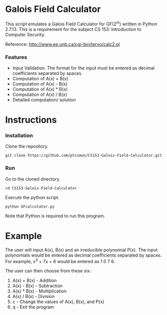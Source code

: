 # Galois Field Calculator

This script emulates a Galois Field Calculator for GF(2<sup>m</sup>) written in Python 2.7.13. This is a requirement for the subject CS 153: Introduction to Computer Security.

Reference: http://www.ee.unb.ca/cgi-bin/tervo/calc2.pl

### Features

- Input Validation. The format for the input must be entered as decimal coefficients separated by spaces.
- Computation of A(x) + B(x)
- Computation of A(x) - B(x)
- Computation of A(x) * B(x)
- Computation of A(x) / B(x)
- Detailed computation/ solution

# Instructions

### Installation

Clone the repository.

```
git clone https://github.com/ptsimon/CS153-Galois-Field-Calculator.git
```

### Run
Go to the cloned directory.

```
cd CS153-Galois-Field-Calculator
```

Execute the python script.

```
python GFcalculator.py
```

Note that Python is required to run this program.

# Example

The user will input A(x), B(x) and an irreducible polynomial P(x). The input polynomials would be entered as decimal coefficients separated by spaces. For example, x<sup>3</sup> + 7x + 6 would be entered as 1 0 7 6.

The user can then choose from these six:
1. A(x) + B(x) - Addition
2. A(x) - B(x) - Subtraction
3. A(x) * B(x) - Multiplication
4. A(x) / B(x) - Division
5. c  - Change the values of A(x), B(x), and P(x)
6. q  - Exit the program